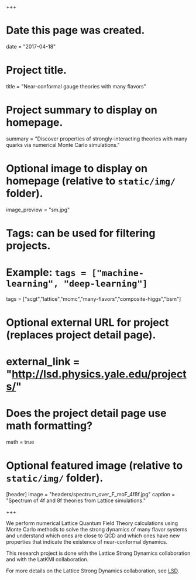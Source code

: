 +++
# Date this page was created.
date = "2017-04-18"

# Project title.
title = "Near-conformal gauge theories with many flavors"

# Project summary to display on homepage.
summary = "Discover properties of strongly-interacting theories with many quarks via numerical Monte Carlo simulations."

# Optional image to display on homepage (relative to `static/img/` folder).
image_preview = "sm.jpg"

# Tags: can be used for filtering projects.
# Example: `tags = ["machine-learning", "deep-learning"]`
tags = ["scgt","lattice","mcmc","many-flavors","composite-higgs","bsm"]

# Optional external URL for project (replaces project detail page).
# external_link = "http://lsd.physics.yale.edu/projects/"

# Does the project detail page use math formatting?
math = true

# Optional featured image (relative to `static/img/` folder).
[header]
image = "headers/spectrum_over_F_moF_4f8f.jpg"
caption = "Spectrum of 4f and 8f theories from Lattice simulations."

+++

We perform numerical Lattice Quantum Field Theory calculations using Monte Carlo methods to solve the strong dynamics of many flavor systems and understand which ones are close to QCD and which ones have new properties that indicate the existence of near-conformal dynamics.

This research project is done with the Lattice Strong Dynamics collaboration and with the LatKMI collaboration.

For more details on the Lattice Strong Dynamics collaboration, see [LSD](http://lsd.physics.yale.edu/projects/).
